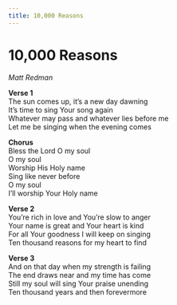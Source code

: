 ```yaml
---
title: 10,000 Reasons
---
```


# 10,000 Reasons

_Matt Redman_

**Verse 1**  
The sun comes up, it’s a new day dawning  
It’s time to sing Your song again  
Whatever may pass and whatever lies before me  
Let me be singing when the evening comes  

**Chorus**  
Bless the Lord O my soul  
O my soul  
Worship His Holy name  
Sing like never before  
O my soul  
I’ll worship Your Holy name  

**Verse 2**  
You’re rich in love and You’re slow to anger  
Your name is great and Your heart is kind  
For all Your goodness I will keep on singing  
Ten thousand reasons for my heart to find  

**Verse 3**   
And on that day when my strength is failing  
The end draws near and my time has come  
Still my soul will sing Your praise unending  
Ten thousand years and then forevermore